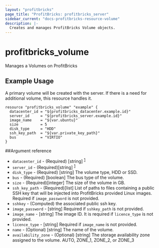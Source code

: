 ```yaml
---
layout: "profitbricks"
page_title: "ProfitBricks: profitbricks_server"
sidebar_current: "docs-profitbricks-resource-volume"
description: |-
  Creates and manages ProfitBricks Volume objects.
---
```


# profitbricks\_volume

Manages a Volumes on ProfitBricks

## Example Usage

A primary volume will be created with the server. If there is a need for additional volume, this resource handles it.

```hcl
resource "profitbricks_volume" "example" {
  datacenter_id = "${profitbricks_datacenter.example.id}"
  server_id     = "${profitbricks_server.example.id}"
  image_name    = "${var.ubuntu}"
  size          = 5
  disk_type     = "HDD"
  ssh_key_path  = "${var.private_key_path}"
  bus           = "VIRTIO"
}
```

##Argument reference

* `datacenter_id` - (Required) [string] <sup>[1](#myfootnote1)</sup>
* `server_id` - (Required)[string] <sup>[1](#myfootnote1)</sup>
* `disk_type` - (Required) [string] The volume type, HDD or SSD.
* `bus` - (Required) [boolean] The bus type of the volume.
* `size` -  (Required)[integer] The size of the volume in GB.
* `ssh_key_path` -  (Required)[list] List of paths to files containing a public SSH key that will be injected into ProfitBricks provided Linux images. Required if `image_password` is not provided.
* `sshkey` - (Computed) the associated public ssh key.
* `image_password` - [string] Required if `sshkey_path` is not provided.
* `image_name` - [string] The image ID. It is required if `licence_type` is not provided.
* `licence_type` - [string] Required if `image_name` is not provided.
* `name` - (Optional) [string] The name of the volume.
* `availability_zone` - (Optional) [string] The storage availability zone assigned to the volume. AUTO, ZONE_1, ZONE_2, or ZONE_3
